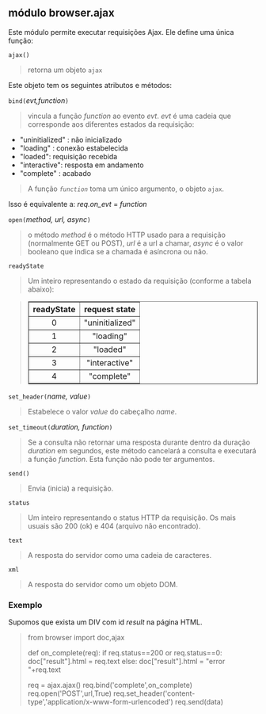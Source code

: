 módulo **browser.ajax**
-----------------------

Este módulo permite executar requisições Ajax. Ele define uma única
função:

`ajax()`
> retorna um objeto `ajax`

Este objeto tem os seguintes atributos e métodos:

`bind(`_evt,function_`)`

> vincula a função _function_ ao evento _evt_. _evt_ é uma cadeia que
> corresponde aos diferentes estados da requisição:

- "uninitialized" : não inicializado
- "loading" : conexão estabelecida
- "loaded": requisição recebida
- "interactive": resposta em andamento
- "complete" : acabado

> A função _`function`_ toma um único argumento, o objeto `ajax`.

Isso é equivalente a: _req.on\_evt_ = _function_

`open(`_method, url, async_`)`

> o método _method_ é o método HTTP usado para a requisição
> (normalmente GET ou POST), _url_ é a url a chamar, _async_ é o valor
> booleano que indica se a chamada é asíncrona ou não.

`readyState` 

> Um inteiro representando o estado da requisição (conforme a tabela
> abaixo):

<blockquote>
<table cellspacing=0 cellpadding=4 border=1>
<tr><th>
readyState
</th><th>
request state
</th></tr>
<tr><td align="center">0</td><td>"uninitialized"</td></tr>
<tr><td align="center">1</td><td align="center">"loading"</td></tr>
<tr><td align="center">2</td><td align="center">"loaded"</td></tr>
<tr><td align="center">3</td><td align="center">"interactive"</td></tr>
<tr><td align="center">4</td><td align="center">"complete"</td></tr>
</table>
</blockquote>

`set_header(`_name, value_`)`
> Estabelece o valor _value_ do cabeçalho _name_.

`set_timeout(`_duration, function_`)`

> Se a consulta não retornar uma resposta durante dentro da duração
> _duration_ em segundos, este método cancelará a consulta e executará
> a função _function_. Esta função não pode ter argumentos.

`send()`
> Envia (inicia) a requisição.

`status`

> Um inteiro representando o status HTTP da requisição. Os mais usuais
> são 200 (ok) e 404 (arquivo não encontrado).

`text`
> A resposta do servidor como uma cadeia de caracteres.

`xml`
> A resposta do servidor como um objeto DOM.



### Exemplo

Supomos que exista um DIV com id _result_ na página HTML.

>    from browser import doc,ajax
>
>    def on_complete(req):
>        if req.status==200 or req.status==0:
>            doc["result"].html = req.text
>        else:
>            doc["result"].html = "error "+req.text
>    
>    req = ajax.ajax()
>    req.bind('complete',on_complete)
>    req.open('POST',url,True)
>    req.set_header('content-type','application/x-www-form-urlencoded')
>    req.send(data)
